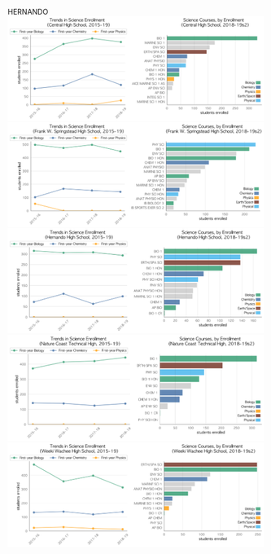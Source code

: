 HERNANDO
![](../School_plots/HERNANDO/CENTRAL.png)
![](../School_plots/HERNANDO/FRANK_W_SP.png)
![](../School_plots/HERNANDO/HERNANDO.png)
![](../School_plots/HERNANDO/NATURE_COA.png)
![](../School_plots/HERNANDO/WEEKI_WACH.png)
